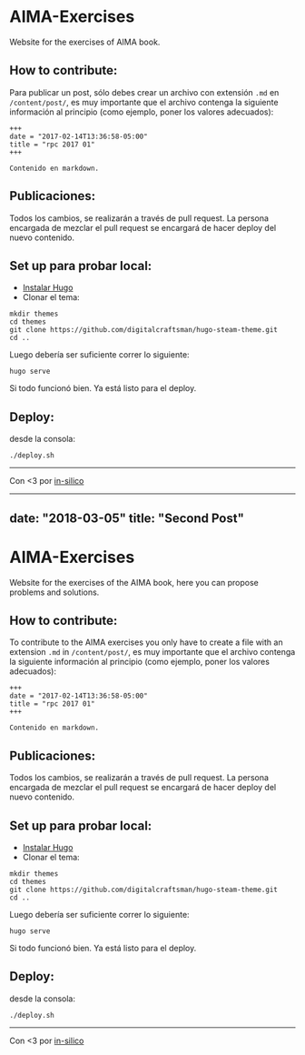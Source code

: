# AIMA-Exercises

Website for the exercises of AIMA book.

## How to contribute:

Para publicar un post, sólo debes crear un archivo con extensión `.md` en
`/content/post/`, es muy importante que el archivo contenga la siguiente información
al principio (como ejemplo, poner los valores adecuados):

```
+++
date = "2017-02-14T13:36:58-05:00"
title = "rpc 2017 01"
+++

Contenido en markdown.
```

## Publicaciones:

Todos los cambios, se realizarán a través de pull request. La persona encargada de
mezclar el pull request se encargará de hacer deploy del nuevo contenido.

## Set up para probar local:

- [Instalar Hugo](https://gohugo.io/overview/installing/)
- Clonar el tema:
```
mkdir themes
cd themes
git clone https://github.com/digitalcraftsman/hugo-steam-theme.git
cd ..
```

Luego debería ser suficiente correr lo siguiente:

```
hugo serve
```

Si todo funcionó bien. Ya está listo para el deploy.

## Deploy:

desde la consola:

```
./deploy.sh
```


-----
Con <3 por [in-silico](https://github.com/in-silico)




---
date: "2018-03-05"
title: "Second Post"
---

# AIMA-Exercises

Website for the exercises of the AIMA book, here you can propose problems and solutions.

## How to contribute:

To contribute to the AIMA exercises you only have to create a file with an
extension `.md` in `/content/post/`, es muy importante que el archivo contenga la siguiente información
al principio (como ejemplo, poner los valores adecuados):

```
+++
date = "2017-02-14T13:36:58-05:00"
title = "rpc 2017 01"
+++

Contenido en markdown.
```

## Publicaciones:

Todos los cambios, se realizarán a través de pull request. La persona encargada de
mezclar el pull request se encargará de hacer deploy del nuevo contenido.

## Set up para probar local:

- [Instalar Hugo](https://gohugo.io/overview/installing/)
- Clonar el tema:
```
mkdir themes
cd themes
git clone https://github.com/digitalcraftsman/hugo-steam-theme.git
cd ..
```

Luego debería ser suficiente correr lo siguiente:

```
hugo serve
```

Si todo funcionó bien. Ya está listo para el deploy.

## Deploy:

desde la consola:

```
./deploy.sh
```


-----
Con <3 por [in-silico](https://github.com/in-silico)
